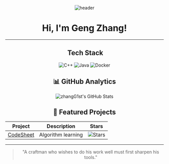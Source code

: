 <div align="center">

<!-- 顶部横幅图（可选） -->
![header](https://avatars.githubusercontent.com/u/68996079?v=4)

 
#  Hi, I'm Geng Zhang!
 
---
 
## ️ Tech Stack 
![C++](https://img.shields.io/badge/C++-00599C?logo=cplusplus) 
![Java](https://img.shields.io/badge/Java-%23ED8B00?logo=java&logoColor=white) 
![Docker](https://img.shields.io/badge/-Docker-2496ED?logo=docker&logoColor=white) 
 
## 📊 GitHub Analytics 
![zhangG1st's GitHub Stats](https://github-readme-stats.vercel.app/api?username=zhangG1st&show_icons=true&theme=radical)
 
##  🌟 Featured Projects
| Project | Description | Stars |
|---------|-------------|-------|
| [CodeSheet](https://github.com/zhangG1st/CodeSheet) | Algorithm learning | ![Stars](https://img.shields.io/github/stars/zhangG1st/CodeSheet)  |
 
---
 
> "A craftman who wishes to do his work well must first sharpen his tools."  
 
</div>
